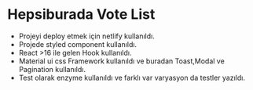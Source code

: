 # Hepsiburada Vote List

  - Projeyi deploy etmek için netlify kullanıldı.
  - Projede styled component kullanıldı.
  - React >16 ile gelen Hook kullanıldı.
  - Material ui css Framework kullanıldı ve buradan Toast,Modal ve Pagination kullanıldı.
  - Test olarak enzyme kullanıldı ve farklı var varyasyon da testler yazıldı.

